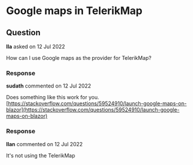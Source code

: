 # Google maps in TelerikMap

## Question

**Ila** asked on 12 Jul 2022

How can I use Google maps as the provider for TelerikMap?

### Response

**sudath** commented on 12 Jul 2022

Does something like this work for you. [https://stackoverflow.com/questions/59524910/launch-google-maps-on-blazor](https://stackoverflow.com/questions/59524910/launch-google-maps-on-blazor)

### Response

**Ilan** commented on 12 Jul 2022

It's not using the TelerikMap
